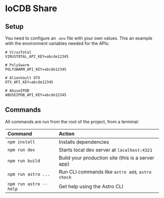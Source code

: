 # IoCDB Share

## Setup

You need to configure an `.env` file with your own values. This an example with the environment variables needed for the APIs:

```env
# VirusTotal
VIRUSTOTAL_API_KEY=abcde12345

# PolySwarm
POLYSWARM_API_KEY=abcde12345

# AlienVault OTX
OTX_API_KEY=abcde12345

# AbuseIPDB
ABUSEIPDB_API_KEY=abcde12345
```

## Commands

All commands are run from the root of the project, from a terminal:

| Command                | Action                                           |
| :--------------------- | :----------------------------------------------- |
| `npm install`          | Installs dependencies                            |
| `npm run dev`          | Starts local dev server at `localhost:4321`      |
| `npm run build`        | Build your production site (this is a server app)|
| `npm run astro ...`    | Run CLI commands like `astro add`, `astro check` |
| `npm run astro --help` | Get help using the Astro CLI                     |
